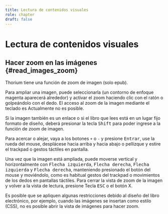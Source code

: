 ```yaml
---
title: Lectura de contenidos visuales
role: chapter
draft: false
---
```

# Lectura de contenidos visuales

## Hacer zoom en las imágenes {#read_images_zoom}

Thorium tiene una función de zoom de imagen (solo epub).

Para ampliar una imagen, puede seleccionarla (un contorno de enfoque magenta
aparecerá alrededor) y activar el zoom haciendo clic con el ratón o
golpeándolo con el dedo. El acceso al zoom de la imagen mediante el teclado es
Actualmente no es posible.

Si la imagen también es un enlace o si el libro que lees está en un lugar fijo
formato de diseño, deberá presionar la tecla <kbd>Shift</kbd> para poder
ingrese a la función de zoom de imagen.

Para acercar o alejar, vaya a los botones `+` o `-` y presione <kbd>Entrar</kbd>,
use la rueda del mouse, desplácese hacia arriba y hacia abajo o pellizque y estire el trackpad o
gestos táctiles en pantalla.

Una vez que la imagen está ampliada, puede moverse vertical y horizontalmente con
<kbd>Flecha izquierda</kbd>, <kbd>Flecha derecha</kbd>, <kbd>Flecha izquierda</kbd> y <kbd>Flecha derecha</kbd>, 
manteniendo presionado el botón del mouse y moviéndolo, como es habitual
gestos del trackpad o movimientos de los dedos en pantallas táctiles.
Para cerrar la vista de zoom de la imagen y volver a la vista de lectura, presione
Tecla <kbd>ESC</kbd> o el botón X.

Es posible que se apliquen algunas restricciones debido al diseño del libro electrónico, por ejemplo, cuando las imágenes
se insertan como estilo (CSS), no es posible abrir la vista de imágenes
para hacer zoom.